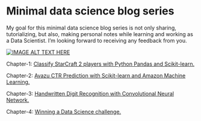 Minimal data science blog series
================================
My goal for this minimal data science blog series is not only sharing, tutorializing, but also, making personal notes while learning and working as a Data Scientist. I’m looking forward to receiving any feedback from you.

[![IMAGE ALT TEXT HERE](http://i.imgur.com/ImHqSlT.png)](https://xkcd.com/688)


Chapter-1: [Classify StarCraft 2 players with Python Pandas and Scikit-learn.](https://lenguyenthedat.github.io/minimal-data-science-1-starcraft/)

Chapter-2: [Avazu CTR Prediction with Scikit-learn and Amazon Machine Learning.](https://lenguyenthedat.github.io/minimal-data-science-2-avazu/)

Chapter-3: [Handwritten Digit Recognition with Convolutional Neural Network.](https://lenguyenthedat.github.io/minimal-data-science-3-mnist-neuralnet/)

Chapter-4: [Winning a Data Science challenge.](https://lenguyenthedat.github.io/minimal-data-science-4/)
